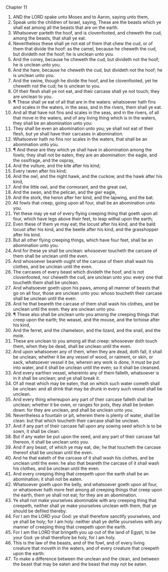 

Chapter 11

1. AND the LORD spake unto Moses and to Aaron, saying unto them,
2. Speak unto the children of Israel, saying, These are the beasts which ye shall eat among all the beasts that are on the earth.
3. Whatsoever parteth the hoof, and is clovenfooted, and cheweth the cud, among the beasts, that shall ye eat.
4. Nevertheless these shall ye not eat of them that chew the cud, or of them that divide the hoof: as the camel, because he cheweth the cud, but divideth not the hoof; he is unclean unto you.
5. And the coney, because he cheweth the cud, but divideth not the hoof; he is unclean unto you.
6. And the hare, because he cheweth the cud, but divideth not the hoof; he is unclean unto you.
7. And the swine, though he divide the hoof, and be clovenfooted, yet he cheweth not the cud; he is unclean to you.
8. Of their flesh shall ye not eat, and their carcase shall ye not touch; they are unclean to you.
9. ¶ These shall ye eat of all that are in the waters: whatsoever hath fins and scales in the waters, in the seas, and in the rivers, them shall ye eat.
10. And all that have not fins and scales in the seas, and in the rivers, of all that move in the waters, and of any living thing which is in the waters, they shall be an abomination unto you:
11. They shall be even an abomination unto you; ye shall not eat of their flesh, but ye shall have their carcases in abomination.
12. Whatsoever hath no fins nor scales in the waters, that shall be an abomination unto you.
13. ¶ And these are they which ye shall have in abomination among the fowls; they shall not be eaten, they are an abomination: the eagle, and the ossifrage, and the ospray,
14. And the vulture, and the kite after his kind;
15. Every raven after his kind;
16. And the owl, and the night hawk, and the cuckow, and the hawk after his kind,
17. And the little owl, and the cormorant, and the great owl,
18. And the swan, and the pelican, and the gier eagle,
19. And the stork, the heron after her kind, and the lapwing, and the bat.
20. All fowls that creep, going upon all four, shall be an abomination unto you.
21. Yet these may ye eat of every flying creeping thing that goeth upon all four, which have legs above their feet, to leap withal upon the earth;
22. Even these of them ye may eat; the locust after his kind, and the bald locust after his kind, and the beetle after his kind, and the grasshopper after his kind.
23. But all other flying creeping things, which have four feet, shall be an abomination unto you.
24. And for these ye shall be unclean: whosoever toucheth the carcase of them shall be unclean until the even.
25. And whosoever beareth ought of the carcase of them shall wash his clothes, and be unclean until the even.
26. The carcases of every beast which divideth the hoof, and is not clovenfooted, nor cheweth the cud, are unclean unto you: every one that toucheth them shall be unclean.
27. And whatsoever goeth upon his paws, among all manner of beasts that go on all four, those are unclean unto you: whoso toucheth their carcase shall be unclean until the even.
28. And he that beareth the carcase of them shall wash his clothes, and be unclean until the even: they are unclean unto you.
29. ¶ These also shall be unclean unto you among the creeping things that creep upon the earth; the weasel, and the mouse, and the tortoise after his kind,
30. And the ferret, and the chameleon, and the lizard, and the snail, and the mole.
31. These are unclean to you among all that creep: whosoever doth touch them, when they be dead, shall be unclean until the even.
32. And upon whatsoever any of them, when they are dead, doth fall, it shall be unclean; whether it be any vessel of wood, or raiment, or skin, or sack, whatsoever vessel it be, wherein any work is done, it must be put into water, and it shall be unclean until the even; so it shall be cleansed.
33. And every earthen vessel, whereinto any of them falleth, whatsoever is in it shall be unclean; and ye shall break it.
34. Of all meat which may be eaten, that on which such water cometh shall be unclean: and all drink that may be drunk in every such vessel shall be unclean.
35. And every thing whereupon any part of their carcase falleth shall be unclean; whether it be oven, or ranges for pots, they shall be broken down: for they are unclean, and shall be unclean unto you.
36. Nevertheless a fountain or pit, wherein there is plenty of water, shall be clean: but that which toucheth their carcase shall be unclean.
37. And if any part of their carcase fall upon any sowing seed which is to be sown, it shall be clean.
38. But if any water be put upon the seed, and any part of their carcase fall thereon, it shall be unclean unto you.
39. And if any beast, of which ye may eat, die; he that toucheth the carcase thereof shall be unclean until the even.
40. And he that eateth of the carcase of it shall wash his clothes, and be unclean until the even: he also that beareth the carcase of it shall wash his clothes, and be unclean until the even.
41. And every creeping thing that creepeth upon the earth shall be an abomination; it shall not be eaten.
42. Whatsoever goeth upon the belly, and whatsoever goeth upon all four, or whatsoever hath more feet among all creeping things that creep upon the earth, them ye shall not eat; for they are an abomination.
43. Ye shall not make yourselves abominable with any creeping thing that creepeth, neither shall ye make yourselves unclean with them, that ye should be defiled thereby.
44. For I am the LORD your God: ye shall therefore sanctify yourselves, and ye shall be holy; for I am holy: neither shall ye defile yourselves with any manner of creeping thing that creepeth upon the earth.
45. For I am the LORD that bringeth you up out of the land of Egypt, to be your God: ye shall therefore be holy, for I am holy.
46. This is the law of the beasts, and of the fowl, and of every living creature that moveth in the waters, and of every creature that creepeth upon the earth:
47. To make a difference between the unclean and the clean, and between the beast that may be eaten and the beast that may not be eaten.
